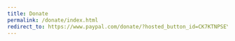 ```yaml
---
title: Donate
permalink: /donate/index.html
redirect_to: https://www.paypal.com/donate/?hosted_button_id=CK7KTNPSEYSC4
---
```

